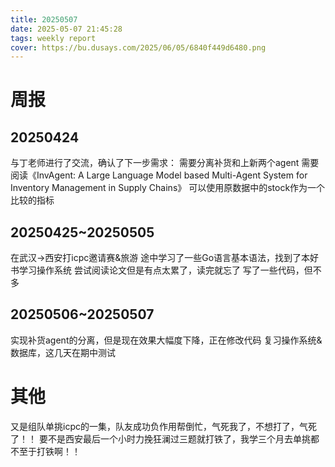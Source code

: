 ```yaml
---
title: 20250507
date: 2025-05-07 21:45:28
tags: weekly report
cover: https://bu.dusays.com/2025/06/05/6840f449d6480.png
---
```


# 周报
## 20250424
与丁老师进行了交流，确认了下一步需求：
需要分离补货和上新两个agent
需要阅读《InvAgent: A Large Language Model based Multi-Agent System for Inventory Management in Supply Chains》
可以使用原数据中的stock作为一个比较的指标

## 20250425~20250505
在武汉->西安打icpc邀请赛&旅游
途中学习了一些Go语言基本语法，找到了本好书学习操作系统
尝试阅读论文但是有点太累了，读完就忘了
写了一些代码，但不多

## 20250506~20250507
实现补货agent的分离，但是现在效果大幅度下降，正在修改代码
复习操作系统&数据库，这几天在期中测试

# 其他
又是组队单挑icpc的一集，队友成功负作用帮倒忙，气死我了，不想打了，气死了！！
要不是西安最后一个小时力挽狂澜过三题就打铁了，我学三个月去单挑都不至于打铁啊！！